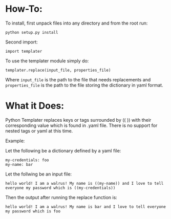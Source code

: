 How-To:
=====

To install, first unpack files into any directory and from the root run:

`python setup.py install`

Second import:

`import templater`

To use the templater module simply do:

`templater.replace(input_file, properties_file)`

Where `input_file` is the path to the file that needs replacements and `properties_file` is the path to the file storing the dictionary in yaml format.

What it Does:
=============

Python Templater replaces keys or tags surrounded by (( )) with their corresponding value which is found in .yaml file. There is no support for nested tags or yaml at this time.

Example:

Let the following be a dictionary defined by a yaml file:

```
my-credentials: foo
my-name: bar
```
Let the follwing be an input file:

`hello world!
I am a walrus!
My name is ((my-name)) and I love to tell everyone my password which is ((my-credentials))
`

Then the output after running the replace function is:

`hello world!
I am a walrus!
My name is bar and I love to tell everyone my password which is foo`
